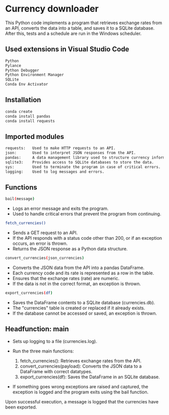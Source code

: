 # Currency downloader 

This Python code implements a program that retrieves exchange rates from an API, converts the data into a table, and saves it to a SQLite database. After this, tests and a schedule are run in the Windows scheduler.

## Used extensions in Visual Studio Code
```bash
Python
Pylance
Python Debugger
Python Environment Manager
SQLite
Conda Env Activator
```

## Installation
```bash
conda create
conda install pandas
conda install requests
```

## Imported modules
```bash
requests:   Used to make HTTP requests to an API.
json:       Used to interpret JSON responses from the API.
pandas:     A data management library used to structure currency information in a table.
sqlite3:    Provides access to SQLite databases to store the data.
sys:        Used to terminate the program in case of critical errors.
logging:    Used to log messages and errors.
```

## Functions
```bash
bail(message)
```
* Logs an error message and exits the program.
* Used to handle critical errors that prevent the program from continuing.
```bash
fetch_currencies()
```
* Sends a GET request to an API.
* If the API responds with a status code other than 200, or if an exception occurs, an error is thrown.
* Returns the JSON response as a Python data structure.
```bash
convert_currencies(json_currencies)
```
* Converts the JSON data from the API into a pandas DataFrame.
* Each currency code and its rate is represented as a row in the table.
* Ensures that the exchange rates (rate) are numeric.
* If the data is not in the correct format, an exception is thrown.
```bash
export_currencies(df)
```
* Saves the DataFrame contents to a SQLite database (currencies.db).
* The "currencies" table is created or replaced if it already exists.
* If the database cannot be accessed or saved, an exception is thrown.

## Headfunction: main

* Sets up logging to a file (currencies.log).
* Run the three main functions:

    1. fetch_currencies(): Retrieves exchange rates from the API.
    2. convert_currencies(payload): Converts the JSON data to a DataFrame with correct datatypes.
    3. export_currencies(df): Saves the DataFrame in an SQLite database.
 
* If something goes wrong exceptions are raised and captured, the exception is logged and the program exits using the bail function.

Upon successful execution, a message is logged that the currencies have been exported.